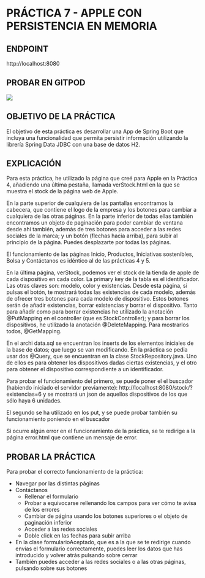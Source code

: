 # PRÁCTICA 7 - APPLE CON PERSISTENCIA EN MEMORIA

## ENDPOINT
http://localhost:8080

## PROBAR EN GITPOD 

[![](https://gitpod.io/button/open-in-gitpod.svg)](https://gitpod.io/#https://github.com/evamanriquesz/practica7)


## OBJETIVO DE LA PRÁCTICA
El objetivo de esta práctica es desarrollar una App de Spring Boot que incluya una funcionalidad que permita persistir información utilizando la librería Spring Data JDBC con una base de datos H2.

## EXPLICACIÓN

Para esta práctica, he utilizado la página que creé para Apple en la Práctica 4, añadiendo una última pestaña, llamada verStock.html en la que se muestra el stock de la página web de Apple.

En la parte superior de cualquiera de las pantallas encontramos la cabecera, que contiene el logo de la empresa y los
botones para cambiar a cualquiera de las otras páginas. En la parte inferior de todas ellas también encontramos un objeto 
de paginación para poder cambiar de ventana desde ahí también, además de tres botones para acceder a las redes sociales de la marca; 
y un botón (flechas hacia arriba), para subir al principio de la página. Puedes desplazarte por todas las páginas. 

El funcionamiento de las páginas Inicio, Productos, Iniciativas sostenibles, Bolsa y Contáctanos es idéntico al de las prácticas 4 y 5.

En la última página, verStock, podemos ver el stock de la tienda de apple de cada dispositivo en cada color. La primary key de la tabla es 
el identificador. Las otras claves son: modelo, color y existencias. Desde esta página, si pulsas el botón, te mostrará todas las existencias de cada
modelo, además de ofrecer tres botones para cada modelo de dispositivo. Estos botones serán de añadir existencias, borrar existencias y borrar el dispositivo. 
Tanto para añadir como para borrar existencias he utilizado la anotación @PutMapping en el controller (que es StockController); y para borrar los dispositivos, 
he utilizado la anotación @DeleteMapping. Para mostrarlos todos, @GetMapping. 

En el archi data.sql se encuentran los inserts de los elementos iniciales de la base de datos; que luego se van modificando. 
En la práctica se pedia usar dos @Query, que se encuentran en la clase StockRepository.java. Uno de ellos es para obtener los dispositivos dadas ciertas existencias, 
y el otro para obtener el dispositivo correspondiente a un identificador. 

Para probar el funcionamiento del primero, se puede poner el el buscador (habiendo iniciado el servidor previamente): http://localhost:8080/stock/?existencias=6 y se mostrará un json de aquellos dispositivos
de los que sólo haya 6 unidades. 

El segundo se ha utilizado en los put, y se puede probar también su funcionamiento poniendo en el buscador  

Si ocurre algún error en el funcionamiento de la práctica, se te redirige a la página error.html que contiene un mensaje de error. 



## PROBAR LA PRÁCTICA

Para probar el correcto funcionamiento de la práctica: 
* Navegar por las distintas páginas
* Contáctanos
  * Rellenar el formulario
  * Probar a equivocarse rellenando los campos para ver cómo te avisa de los errores
  * Cambiar de página usando los botones superiores o el objeto de paginación inferior
  * Acceder a las redes sociales
  * Doble click en las fechas para subir arriba
* En la clase formularioAceptado, que es a la que se te redirige cuando envias el formulario correctamente, puedes leer los datos que 
has introducido y volver atrás pulsando sobre cerrar
* También puedes acceder a las redes sociales o a las otras páginas, pulsando sobre sus botones

